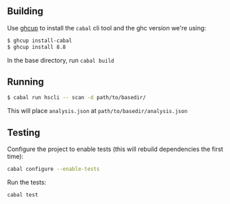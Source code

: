 
## Building

Use [ghcup](https://gitlab.haskell.org/haskell/ghcup) to install the `cabal` cli tool and the ghc version we're using:

```sh
$ ghcup install-cabal
$ ghcup install 8.8
```

In the base directory, run `cabal build`

## Running

```sh
$ cabal run hscli -- scan -d path/to/basedir/
```

This will place `analysis.json` at `path/to/basedir/analysis.json`

## Testing

Configure the project to enable tests (this will rebuild dependencies the first time):
```sh
cabal configure --enable-tests
```

Run the tests:
```
cabal test
```
